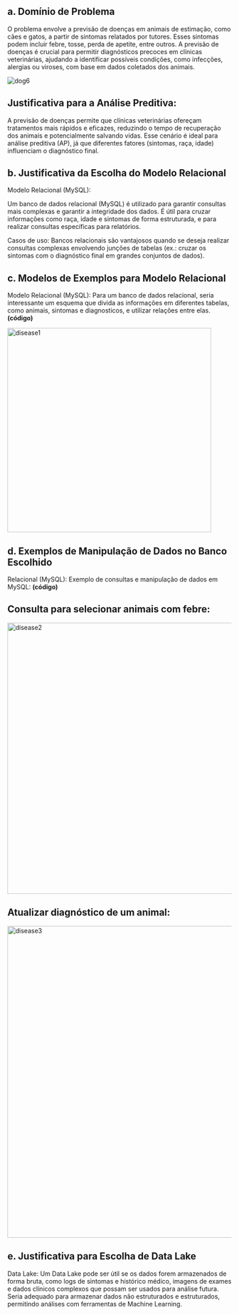 ## a.  Domínio de Problema
O problema envolve a previsão de doenças em animais de estimação, como cães e gatos, a partir de sintomas relatados por tutores. Esses sintomas podem incluir febre, tosse, perda de apetite, entre outros. A previsão de doenças é crucial para permitir diagnósticos precoces em clínicas veterinárias, ajudando a identificar possíveis condições, como infecções, alergias ou viroses, com base em dados coletados dos animais.

![dog6](https://github.com/user-attachments/assets/d57ee2d3-12f9-4eb1-835b-68243bf25696)

## Justificativa para a Análise Preditiva:

A previsão de doenças permite que clínicas veterinárias ofereçam tratamentos mais rápidos e eficazes, reduzindo o tempo de recuperação dos animais e potencialmente salvando vidas. Esse cenário é ideal para análise preditiva (AP), já que diferentes fatores (sintomas, raça, idade) influenciam o diagnóstico final.

## b. Justificativa da Escolha do Modelo Relacional
Modelo Relacional (MySQL):

Um banco de dados relacional (MySQL) é utilizado para garantir consultas mais complexas e garantir a integridade dos dados. É útil para cruzar informações como raça, idade e sintomas de forma estruturada, e para realizar consultas específicas para relatórios.

Casos de uso: Bancos relacionais são vantajosos quando se deseja realizar consultas complexas envolvendo junções de tabelas (ex.: cruzar os sintomas com o diagnóstico final em grandes conjuntos de dados).


## c. Modelos de Exemplos para Modelo Relacional
Modelo Relacional (MySQL):
Para um banco de dados relacional, seria interessante um esquema que divida as informações em diferentes tabelas, como animais, sintomas e diagnosticos, e utilizar relações entre elas.
**(código)**

<img width="458" alt="disease1" src="https://github.com/user-attachments/assets/2a6361bb-bc83-448e-8e33-818f7b94a945">

## d. Exemplos de Manipulação de Dados no Banco Escolhido
Relacional (MySQL):
Exemplo de consultas e manipulação de dados em MySQL:
**(código)**

## Consulta para selecionar animais com febre:

<img width="608" alt="disease2" src="https://github.com/user-attachments/assets/232589f2-bc02-447d-927e-11c3b632a2fc">

## Atualizar diagnóstico de um animal:

<img width="699" alt="disease3" src="https://github.com/user-attachments/assets/6b7c1fad-c9e0-41be-951b-1a6c7a210ebd">


## e. Justificativa para Escolha de Data Lake
Data Lake: Um Data Lake pode ser útil se os dados forem armazenados de forma bruta, como logs de sintomas e histórico médico, imagens de exames e dados clínicos complexos que possam ser usados para análise futura. Seria adequado para armazenar dados não estruturados e estruturados, permitindo análises com ferramentas de Machine Learning.
